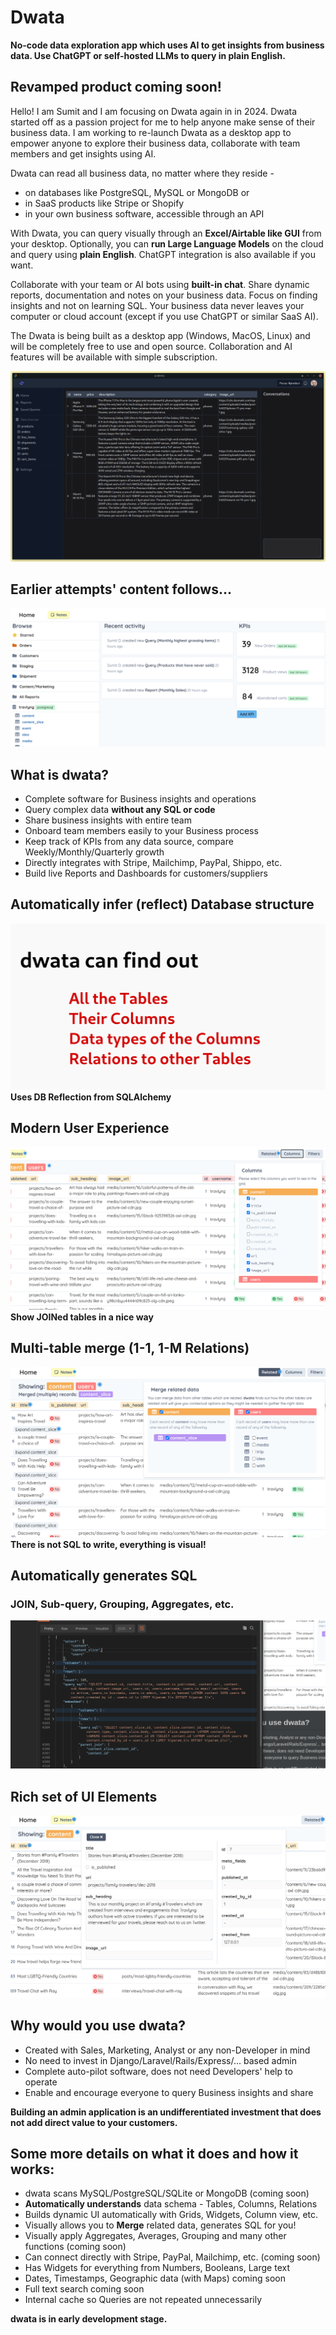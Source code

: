 # Dwata

**No-code data exploration app which uses AI to get insights from business data. Use ChatGPT or self-hosted LLMs to query in plain English.**

## Revamped product coming soon!

Hello! I am Sumit and I am focusing on Dwata again in in 2024. Dwata started off as a passion project for me to help anyone make sense of their business data. I am working to re-launch Dwata as a desktop app to empower anyone to explore their business data, collaborate with team members and get insights using AI.

Dwata can read all business data, no matter where they reside -

- on databases like PostgreSQL, MySQL or MongoDB or
- in SaaS products like Stripe or Shopify
- in your own business software, accessible through an API

With Dwata, you can query visually through an **Excel/Airtable like GUI** from your desktop. Optionally, you can **run Large Language Models** on the cloud and query using **plain English**. ChatGPT integration is also available if you want.

Collaborate with your team or AI bots using **built-in chat**. Share dynamic reports, documentation and notes on your business data. Focus on finding insights and not on learning SQL. Your business data never leaves your computer or cloud account (except if you use ChatGPT or similar SaaS AI).

The Dwata is being built as a desktop app (Windows, MacOS, Linux) and will be completely free to use and open source. Collaboration and AI features will be available with simple subscription.

![Home Screen revamp 2024](docs/assets/Home_view_revamp_2024.png?raw=true "Home Screen revamp 2024")

## Earlier attempts' content follows...

![Home Screen](docs/assets/Home_view_v3.png?raw=true "Home Screen")

## What is dwata?

- Complete software for Business insights and operations
- Query complex data **without any SQL or code**
- Share business insights with entire team
- Onboard team members easily to your Business process
- Keep track of KPIs from any data source, compare Weekly/Monthly/Quarterly growth
- Directly integrates with Stripe, Mailchimp, PayPal, Shippo, etc.
- Build live Reports and Dashboards for customers/suppliers

## Automatically infer (reflect) Database structure

![Automatically infer Database structure](docs/assets/Screencast_DB_Reflect/DB_Reflect.gif?raw=true "Inferring Database structure")
**Uses DB Reflection from SQLAlchemy**

## Modern User Experience

![Grid showing columns](docs/assets/Grid_view_v4.png?raw=true "Grid showing columns")
**Show JOINed tables in a nice way**

## Multi-table merge (1-1, 1-M Relations)

![Merge related data](docs/assets/Grid_Merge_view_v4.png?raw=true "Merge related data")
**There is not SQL to write, everything is visual!**

## Automatically generates SQL

### JOIN, Sub-query, Grouping, Aggregates, etc.

![Generates SQL for JOIN or Sub-query](docs/assets/Generated_SQL_v4.png?raw=true "Generates SQL for JOIN or Sub-query")

## Rich set of UI Elements

![Boolean and large text fields](docs/assets/Detail_view_v4.png?raw=true "Boolean and large text fields")

## Why would you use dwata?

- Created with Sales, Marketing, Analyst or any non-Developer in mind
- No need to invest in Django/Laravel/Rails/Express/... based admin
- Complete auto-pilot software, does not need Developers' help to operate
- Enable and encourage everyone to query Business insights and share

**Building an admin application is an undifferentiated investment that does not add direct value to your customers.**

## Some more details on what it does and how it works:

- dwata scans MySQL/PostgreSQL/SQLite or MongoDB (coming soon)
- **Automatically understands** data schema - Tables, Columns, Relations
- Builds dynamic UI automatically with Grids, Widgets, Column view, etc.
- Visually allows you to **Merge** related data, generates SQL for you!
- Visually apply Aggregates, Averages, Grouping and many other functions (coming soon)
- Can connect directly with Stripe, PayPal, Mailchimp, etc. (coming soon)
- Has Widgets for everything from Numbers, Booleans, Large text
- Dates, Timestamps, Geographic data (with Maps) coming soon
- Full text search coming soon
- Internal cache so Queries are not repeated unnecessarily

**dwata is in early development stage.**
